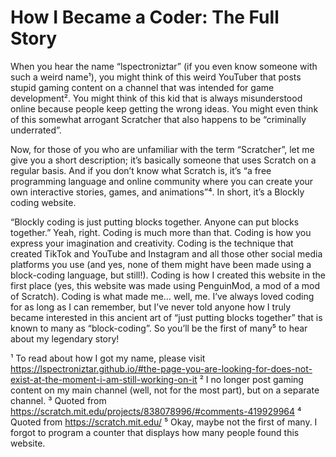 # How I Became a Coder: The Full Story
When you hear the name “lspectroniztar” (if you even know someone with such a weird name¹), you might think of this weird YouTuber that posts stupid gaming content on a channel that was intended for game development². You might think of this kid that is always misunderstood online because people keep getting the wrong ideas. You might even think of this somewhat arrogant Scratcher that also happens to be “criminally underrated”.

Now, for those of you who are unfamiliar with the term “Scratcher”, let me give you a short description; it’s basically someone that uses Scratch on a regular basis. And if you don’t know what Scratch is, it’s “a free programming language and online community where you can create your own interactive stories, games, and animations”⁴. In short, it’s a Blockly coding website.

“Blockly coding is just putting blocks together. Anyone can put blocks together.” Yeah, right. Coding is much more than that. Coding is how you express your imagination and creativity. Coding is the technique that created TikTok and YouTube and Instagram and all those other social media platforms you use (and yes, none of them might have been made using a block-coding language, but still!). Coding is how I created this website in the first place (yes, this website was made using PenguinMod, a mod of a mod of Scratch). Coding is what made me… well, me. I’ve always loved coding for as long as I can remember, but I’ve never told anyone how I truly became interested in this ancient art of “just putting blocks together” that is known to many as “block-coding”. So you’ll be the first of many⁵ to hear about my legendary story!

¹ To read about how I got my name, please visit https://lspectroniztar.github.io/#the-page-you-are-looking-for-does-not-exist-at-the-moment-i-am-still-working-on-it
² I no longer post gaming content on my main channel (well, not for the most part), but on a separate channel.
³ Quoted from https://scratch.mit.edu/projects/838078996/#comments-419929964
⁴ Quoted from https://scratch.mit.edu/
⁵ Okay, maybe not the first of many. I forgot to program a counter that displays how many people found this website.

